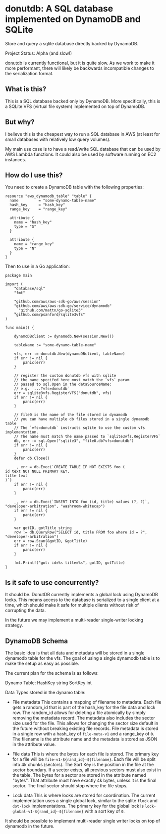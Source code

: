 # donutdb: A SQL database implemented on DynamoDB and SQLite

Store and query a sqlite database directly backed by DynamoDB.

Project Status: Alpha (and slow!)

donutdb is currently functional, but it is quite slow. As we work
to make it more performant, there will likely be backwards incompatible
changes to the serialization format.

## What is this?

This is a SQL database backed only by DynamoDB. More specifically,
this is a SQLite VFS (virtual file system) implemented on top of DynamoDB.

## But why?

I believe this is the cheapest way to run a SQL database in AWS (at least
for small databases with relatively low query volumes).

My main use case is to have a read/write SQL database that can be used
by AWS Lambda functions. It could also be used by software running on
EC2 instances.

## How do I use this?

You need to create a DynamoDB table with the following properties:

```
resource "aws_dynamodb_table" "table" {
  name         = "some-dynamo-table-name"
  hash_key     = "hash_key"
  range_key    = "range_key"

  attribute {
    name = "hash_key"
    type = "S"
  }

  attribute {
    name = "range_key"
    type = "N"
  }
}

```

Then to use in a Go application:

```
package main

import (
	"database/sql"
	"fmt"

	"github.com/aws/aws-sdk-go/aws/session"
	"github.com/aws/aws-sdk-go/service/dynamodb"
	_ "github.com/mattn/go-sqlite3"
	"github.com/psanford/sqlite3vfs"
)

func main() {

	dynamoDBclient := dynamodb.New(session.New())

	tableName := "some-dynamo-table-name"

	vfs, err := donutdb.New(dynamoDBclient, tableName)
	if err != nil {
		panic(err)
	}

	// register the custom donutdb vfs with sqlite
	// the name specifed here must match the `vfs` param
	// passed to sql.Open in the dataSourceName:
	// e.g. `...?vfs=donutdb`
	err = sqlite3vfs.RegisterVFS("donutdb", vfs)
	if err != nil {
		panic(err)
	}

	// file0 is the name of the file stored in dynamodb
	// you can have multiple db files stored in a single dynamodb table
	// The `vfs=donutdb` instructs sqlite to use the custom vfs implementation.
	// The name must match the name passed to `sqlite3vfs.RegisterVFS`
	db, err := sql.Open("sqlite3", "file0.db?vfs=donutdb")
	if err != nil {
		panic(err)
	}
	defer db.Close()

	_, err = db.Exec(`CREATE TABLE IF NOT EXISTS foo (
id text NOT NULL PRIMARY KEY,
title text
)`)
	if err != nil {
		panic(err)
	}

	_, err = db.Exec(`INSERT INTO foo (id, title) values (?, ?)`, "developer-arbitration", "washroom-whitecap")
	if err != nil {
		panic(err)
	}

	var gotID, gotTitle string
	row := db.QueryRow("SELECT id, title FROM foo where id = ?", "developer-arbitration")
	err = row.Scan(&gotID, &gotTitle)
	if err != nil {
		panic(err)
	}

	fmt.Printf("got: id=%s title=%s", gotID, gotTitle)
}
```

## Is it safe to use concurrently?

It should be. DonutDB currently implements a global lock using
DynamoDB locks. This means access to the database is serialized to a
single client at a time, which should make it safe for multiple
clients without risk of corrupting the data.

In the future we may implement a multi-reader single-writer locking strategy.

## DynamoDB Schema

The basic idea is that all data and metadata will be stored in a
single dynamodb table for the vfs. The goal of using a single dynamodb
table is to make the setup as easy as possible.

The current plan for the schema is as follows:

Dynamo Table:
  HashKey string
  SortKey    int


Data Types stored in the dynamo table:

- File metadata
This contains a mapping of filename to metadata. Each file gets a random\_id
that is part of the hash\_key for the file data and lock row. The random\_id
allows for deleting a file atomically by simply removing the metadata record.
The metadata also includes the sector size used for the file. This allows for
changing the sector size default in the future without breaking existing file
records. File metadata is stored in a single row with a hash\_key of
`file-meta-v1` and a range\_key of `0`. The filename is the attribute name
and the metadata is stored as JSON in the attribute value.

- File data
This is where the bytes for each file is stored. The primary key for a
file will be `file-v1-${rand_id}-${filename}`. Each file will be split into 4k
chunks (sectors). The Sort Key is the position in the file at the
sector boundary. If a sector exists, all previous sectors must also
exist in the table. The bytes for a sector are stored in the attribute
named "bytes". That attribute must have exactly 4k bytes, unless it is
the final sector. The final sector should stop where the file stops.

- Lock data
This is where looks are stored for coordination. The current implementation
uses a single global lock, similar to the sqlite `flock` and `dot-lock`
implementations. The primary key for the global lock is
`lock-global-v1-${rand_id}-${filename}` with a sort key of `0`.

It should be possible to implement multi-reader single writer locks on
top of dynamodb in the future.
